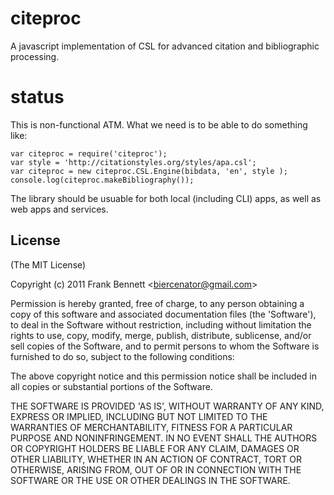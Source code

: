 
# citeproc

  A javascript implementation of CSL for advanced citation and bibliographic processing.

# status

This is non-functional ATM. What we need is to be able to do something like:

    var citeproc = require('citeproc');
    var style = 'http://citationstyles.org/styles/apa.csl';
    var citeproc = new citeproc.CSL.Engine(bibdata, 'en', style );
    console.log(citeproc.makeBibliography());

The library should be usuable for both local (including CLI) apps, as well 
as web apps and services.

## License 

(The MIT License)

Copyright (c) 2011 Frank Bennett &lt;biercenator@gmail.com&gt;

Permission is hereby granted, free of charge, to any person obtaining
a copy of this software and associated documentation files (the
'Software'), to deal in the Software without restriction, including
without limitation the rights to use, copy, modify, merge, publish,
distribute, sublicense, and/or sell copies of the Software, and to
permit persons to whom the Software is furnished to do so, subject to
the following conditions:

The above copyright notice and this permission notice shall be
included in all copies or substantial portions of the Software.

THE SOFTWARE IS PROVIDED 'AS IS', WITHOUT WARRANTY OF ANY KIND,
EXPRESS OR IMPLIED, INCLUDING BUT NOT LIMITED TO THE WARRANTIES OF
MERCHANTABILITY, FITNESS FOR A PARTICULAR PURPOSE AND NONINFRINGEMENT.
IN NO EVENT SHALL THE AUTHORS OR COPYRIGHT HOLDERS BE LIABLE FOR ANY
CLAIM, DAMAGES OR OTHER LIABILITY, WHETHER IN AN ACTION OF CONTRACT,
TORT OR OTHERWISE, ARISING FROM, OUT OF OR IN CONNECTION WITH THE
SOFTWARE OR THE USE OR OTHER DEALINGS IN THE SOFTWARE.
